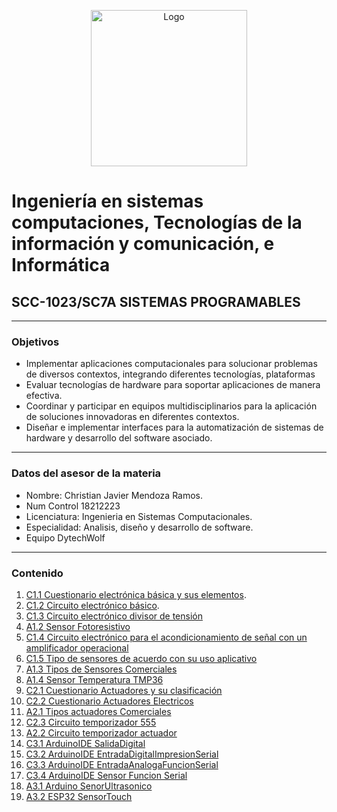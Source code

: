 <p align="center">
    <img alt="Logo" src="https://www.tijuana.tecnm.mx/wp-content/themes/tecnm/images/logo_TECT.png" width=250 height=250>
</p>

# Ingeniería en sistemas computaciones, Tecnologías de la información y comunicación, e Informática

## SCC-1023/SC7A SISTEMAS PROGRAMABLES

---

###  Objetivos

+ Implementar aplicaciones computacionales para solucionar problemas de diversos contextos, integrando diferentes tecnologías, plataformas
+ Evaluar tecnologías de hardware para soportar aplicaciones de manera efectiva.
+ Coordinar y participar en equipos multidisciplinarios para la aplicación de soluciones innovadoras en diferentes contextos. 
+ Diseñar e implementar interfaces para la automatización de sistemas de hardware y desarrollo del software asociado. 


---

###  Datos del asesor de la materia

* Nombre: Christian Javier Mendoza Ramos.
* Num Control 18212223
* Licenciatura: Ingenieria en Sistemas Computacionales.
* Especialidad: Analisis, diseño y desarrollo de software.
* Equipo DytechWolf
---

###  Contenido

1.  [C1.1 Cuestionario electrónica básica y sus elementos](doc/C1.1_ElectronicaBasica_y_elementos_ChristianJavierMendozaRamos.md).
2.  [C1.2 Circuito electrónico básico](doc/C1.2_ElectronicaBasica_circuitos_Christian_Javier.md).
3.  [C1.3 Circuito electrónico divisor de tensión](doc/C1.3_Circuito_electrónico_divisor_de_tensión_Christian_Mendoza.md)
4.  [A1.2 Sensor Fotoresistivo](doc/A1.2_ChristianMendoza_DytechWolf.md)
5.  [C1.4 Circuito electrónico para el acondicionamiento de señal con un amplificador operacional](doc/C1.4_Acondicionador_de_senal_AmOP_ChristianMendoza.md)
6.  [C1.5 Tipo de sensores de acuerdo con su uso aplicativo](doc/C1.5_Tipos_de_sensores_ChristianMendoza.md)
7.  [A1.3 Tipos de Sensores Comerciales](doc/A1.3_ChristianMendoza_DytechWolf.md)
8.  [A1.4 Sensor Temperatura TMP36](doc/A1.4_ChristianMendoza_DytechWolf.md)
9.  [C2.1 Cuestionario Actuadores y su clasificación](doc/C2.1_ActuadoresNeumaticosHidraulicos_ChristianMendoza.md)
10. [C2.2 Cuestionario Actuadores Electricos](doc/C2.2_ActuadoersElectricos_ChristianMendoza.md)
11. [A2.1 Tipos actuadores Comerciales](doc/A2.1_ChristianMendoza_DytechWolf.md)
12. [C2.3 Circuito temporizador 555](doc/C2.3_CircuitoTemporizador555.md)
13. [A2.2 Circuito temporizador actuador](doc/A2.2_ChristianMendoza_DytechWolf.md)
14. [C3.1 ArduinoIDE SalidaDigital](doc/C3.1_ArduinoIDE_SalidaDigital_ChristianMendoza.md)
15. [C3.2 ArduinoIDE EntradaDigitalImpresionSerial](doc/C3.2_ArduinoIDE_EntradaDigitalImpresionSerial_ChristianMendoza.md)
16. [C3.3 ArduinoIDE EntradaAnalogaFuncionSerial](doc/C3.3_ArduinoIDE_ChristianMendoza.md)
17. [C3.4 ArduinoIDE Sensor Funcion Serial](doc/C3.3_ArduinoIDE_ChristianMendoza.md)
18. [A3.1 Arduino SenorUltrasonico](doc/A3.1_ChristianMendoza_DytechWolf.md)
19. [A3.2 ESP32 SensorTouch](doc/A3.2_ChristianMendoza_DytechWolf.md)

